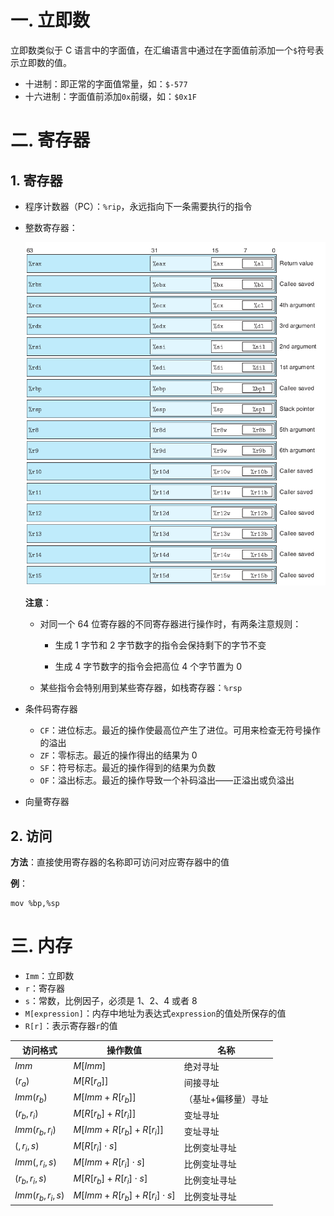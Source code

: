 # 一. 立即数

立即数类似于 C 语言中的字面值，在汇编语言中通过在字面值前添加一个`$`符号表示立即数的值。

- 十进制：即正常的字面值常量，如：`$-577`
- 十六进制：字面值前添加`0x`前缀，如：`$0x1F`



# 二. 寄存器

## 1. 寄存器

- 程序计数器（PC）：`%rip`，永远指向下一条需要执行的指令

- 整数寄存器：

  ![01](images/01.png)

  **注意**：

  - 对同一个 64 位寄存器的不同寄存器进行操作时，有两条注意规则：

    - 生成 1 字节和 2 字节数字的指令会保持剩下的字节不变

    - 生成 4 字节数字的指令会把高位 4 个字节置为 0

  - 某些指令会特别用到某些寄存器，如栈寄存器：`%rsp`

- 条件码寄存器

  - `CF`：进位标志。最近的操作使最高位产生了进位。可用来检查无符号操作的溢出
  - `ZF`：零标志。最近的操作得出的结果为 0
  - `SF`：符号标志。最近的操作得到的结果为负数
  - `OF`：溢出标志。最近的操作导致一个补码溢出——正溢出或负溢出

- 向量寄存器



## 2. 访问

**方法**：直接使用寄存器的名称即可访问对应寄存器中的值

**例**：

```assembly
mov %bp,%sp
```



# 三. 内存

- `Imm`：立即数
- `r`：寄存器
- `s`：常数，比例因子，必须是 1、2、4 或者 8
- `M[expression]`：内存中地址为表达式`expression`的值处所保存的值
- `R[r]`：表示寄存器`r`的值

| 访问格式         | 操作数值                      | 名称                |
| ---------------- | ----------------------------- | ------------------- |
| $Imm$            | $M[Imm]$                      | 绝对寻址            |
| $(r_a)$          | $M[R[r_a]]$                   | 间接寻址            |
| $Imm(r_b)$       | $M[Imm+R[r_b]]$               | （基址+偏移量）寻址 |
| $(r_b,r_i)$      | $M[R[r_b]+R[r_i]]$            | 变址寻址            |
| $Imm(r_b,r_i)$   | $M[Imm+R[r_b]+R[r_i]]$        | 变址寻址            |
| $(,r_i,s)$       | $M[R[r_i]\cdot s]$            | 比例变址寻址        |
| $Imm(,r_i,s)$    | $M[Imm+R[r_i]\cdot s]$        | 比例变址寻址        |
| $(r_b,r_i,s)$    | $M[R[r_b]+R[r_i]\cdot s]$     | 比例变址寻址        |
| $Imm(r_b,r_i,s)$ | $M[Imm+R[r_b]+R[r_i]\cdot s]$ | 比例变址寻址        |

